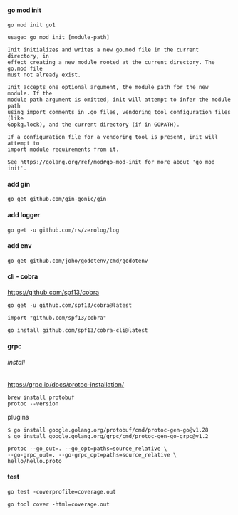 #### go mod init

```
go mod init go1
```

```shell
usage: go mod init [module-path]

Init initializes and writes a new go.mod file in the current directory, in
effect creating a new module rooted at the current directory. The go.mod file
must not already exist.

Init accepts one optional argument, the module path for the new module. If the
module path argument is omitted, init will attempt to infer the module path
using import comments in .go files, vendoring tool configuration files (like
Gopkg.lock), and the current directory (if in GOPATH).

If a configuration file for a vendoring tool is present, init will attempt to
import module requirements from it.

See https://golang.org/ref/mod#go-mod-init for more about 'go mod init'.

```

#### add gin

```shell
go get github.com/gin-gonic/gin

```

#### add logger

```shell
go get -u github.com/rs/zerolog/log

```

#### add env

```shell
go get github.com/joho/godotenv/cmd/godotenv
```

#### cli - cobra

https://github.com/spf13/cobra

```shell
go get -u github.com/spf13/cobra@latest

import "github.com/spf13/cobra"

```

```shell
go install github.com/spf13/cobra-cli@latest
```

#### grpc

###### install

https://grpc.io/docs/protoc-installation/

```
brew install protobuf
protoc --version
```

plugins
```
$ go install google.golang.org/protobuf/cmd/protoc-gen-go@v1.28
$ go install google.golang.org/grpc/cmd/protoc-gen-go-grpc@v1.2
```

```
protoc --go_out=. --go_opt=paths=source_relative \
--go-grpc_out=. --go-grpc_opt=paths=source_relative \
hello/hello.proto
```

#### test

```shell
go test -coverprofile=coverage.out
```

```shell
go tool cover -html=coverage.out
```